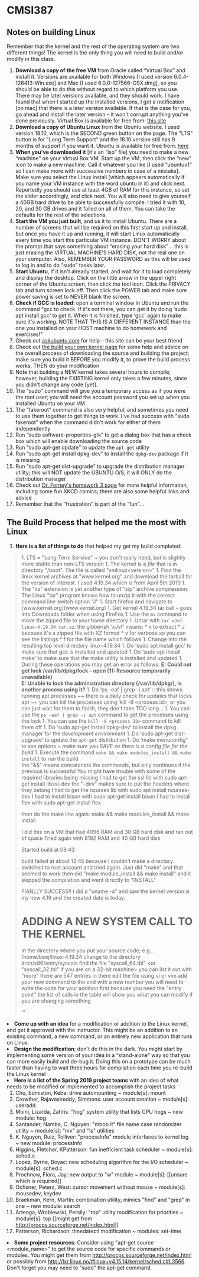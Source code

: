 # CMSI387

## Notes on building Linux

Remember that the kernel and the rest of the operating system are two different things!  The kernel is the only thing you will need to build and/or modify in this class.

1. <strong>Download a copy of the free VM</strong> from Oracle called <q>Virtual Box</q> and install it.  Versions are available for both Windows [I used version 6.0.4-128413-Win.exe] and Mac [I used 6.0.0-127566-OSX.dmg], so you should be able to do this without regard to which platform you use.  There may be later versions available, and they should work.  I have found that when I started up the installed versions, I got a notification [on mac] that there is a later version available.  If that is the case for you, go ahead and install the later version &ndash; it won't corrupt anything you've done previously.  Virtual Box is available for free from: [this site](https://www.oracle.com/technetwork/server-storage/virtualbox/downloads/index.html)
1. <strong>Download a copy of Ubuntu Linux</strong> from the Ubuntu website.  I used version 18.10, which is the SECOND green button on the page.  The "LTS" button is for "Long Term Support" and the 18.10 version still has 9 months of support if you want it.  Ubuntu is available for free from: [here](https://www.ubuntu.com/download/desktop)
1. <strong>When you've downloaded it</strong> [it's an <q>iso</q> file] you need to make a new <q>machine</q> on your Virtual Box VM.  Start up the VM, then click the <q>new</q> icon to make a new machine.  Call it whatever you like [I used <q>ubuntuv1</q> so I can make more with successive numbers in case of a mistake].  Make sure you select the Linux install [which appears automatically if you name your VM instance with the word ubuntu in it] and click next.  Reportedly you should use at least 4GB of RAM for this instance, so set the slider accordingly, and click next.  You will also need to give yourself a 40GB hard drive to be able to successfully compile.  I tried it with 10, 20, and 30 GB drives and it failed on all of them.  You can take the defaults for the rest of the selections.
1. <strong>Start the VM you just built</strong>, and us it to install Ubuntu.  There are a number of screens that will be required on this first start up and install, but once you have it up and running, it will start Linux automatically every time you start this particular VM instance.  DON'T WORRY about the prompt that says something about <q>erasing your hard disk</q>&hellip; this is just erasing the VIRTUAL MACHINE'S HARD DISK, not the real one on your computer.  Also, REMEMBER YOUR PASSWORD as this will be used to log in and to do <q>sudo</q> tasks later.
1. <strong>Start Ubuntu</strong>, if it isn't already started, and wait for it to load completely and display the desktop.  Click on the little arrow in the upper right corner of the Ubuntu screen, then click the tool icon.  Click the PRIVACY tab and turn screen lock off.  Then click the POWER tab and make sure power saving is set to NEVER blank the screen.
1. <strong>Check if GCC is loaded</strong>: open a terminal window in Ubuntu and run the command <q>gcc</g> to check.  If it's not there, you can get it by doing <q>sudo apt install gcc</q> to get it.  When it is finished, type <q>gcc</q> again to make sure it's working.  NOTE THAT THIS IS A DIFFERENT INSTANCE than the one you installed on your HOST machine to do homework and exercises!
1. Check out [askubuntu.com](https://askubuntu.com/) for help &ndash; this site can be your best friend
1. Check out [the build your own kernel page](https://wiki.ubuntu.com/Kernel/BuildYourOwnKernel) for some help and advice on the overall process of downloading the source and building the project; make sure you build it BEFORE you modify it, to prove the build process works, THEN do your modification
1. Note that building a NEW kernel takes several hours to compile; however, building the EXISTING kernel only takes a few minutes, since you didn't change any code [yet].
1. The <q>sudo</q> command will give you a temporary access as if you were the root user;  you will need the account password you set up when you installed Ubuntu on your VM
1. The <q>fakeroot</q> command is also very helpful, and sometimes you need to use them together to get things to work.  I've had success with <q>sudo fakeroot</q> when the command didn't work for either of them independently
1. Run <q>sudo software-properties-gtk</q> to get a dialog box that has a check box which will enable downloading the source code
1. Run <q>sudo apt-get update</q> to update the <code>apt-get</code> utility
1. Run <q>sudo apt-get install dpkg-dev</q> to install the <code>dpkg-dev</code> package if it is missing</li>
1. Run <q>sudo apt-get dist-upgrade</q> to upgrade the distribution manager utility; this will NOT update the UBUNTU O/S, it will ONLY do the distribution manager
1. Check out [Dr. Forney's homework 3 page](http://forns.lmu.build/classes/spring-2018/cmsi-387/homework/hw3/homework-3.html) for more helpful information, including some fun XKCD comics; there are also some helpful links and advice
1. Remember that the <q>frustration</q> is part of the <q>fun</q>&hellip;

## The Build Process that helped me the most with Linux

1. <strong>Here is a list of things to do</strong> that helped my get my build completed:</br>
<blockquote>
  1. LTS = "Long Term Service" ~ you don't really need, but is slightly more stable than non-LTS version
  1. The kernel is a <em>file</em> that is in directory "/boot".  The file is called <q>vmlinuz&lt;version&gt;"
  1. Find the linux kernel archives at "www.kernel.org" and download the tarball for the version of interest.  I used 4.19.34 which is from April 5th 2019
  1. The "xz" extension is yet another type of "zip" archive compression.  The Linux "tar" program knows how to unzip it with the correct command line switch option "J" <note: uppercase!>
  1. Start firefox and navigate to [www.kernel.org](www.kernel.org)
  1. Get kernel 4.19.34 tar ball &ndash; goes into Downloads folder when using FireFox
  1. Use the <code>mv</code> command to move the zipped file to your home directory
  1. Untar with <code>tar xJvf linux-4.19.34.tar.xz</code>: the gibberish <q>xJvf</q> means:
      * x to extract
      * J because it's a zipped file with XZ format
      * v for verbose so you can see the listings
      * f for the file name which follows
  1. Change into the resulting top level directory linux-4.19.34
  1. Do <q>sudo apt install gcc</q> to make sure that gcc is installed and updated
  1. Do <q>sudo apt install make</q> to make sure that the make utility is installed and updated
  1. During these operations you may get an error as follows:
         <strong>E: Could not get lock /var/lib/dpkg/lock – open (11: Resource temporarily unavailable)<br />
         E: Unable to lock the administration directory (/var/lib/dpkg/), is another process using it?</strong>
  1. Do <q>ps -eaf | grep -i apt</q>  :: this shows running apt processes ~~ there is a daily check for updates that locks apt ~~ you can kill the processes using <q>kill -9 &lt;process id&gt;, or you can just wait for them to finish, they don't take TOO long...
  1. You can use the <code>ps -eaf | grep -i apt</code> command to get the processes using the lock
  1. You can use the <code>kill -9 &lt;process ID&gt;</code> command to kill them off
  1. Do <q>sudo apt-get install dpkg-dev</q> to install the dpkg manager for the <em>development environment</em>
  1. Do <q>sudo apt-get dist-upgrade</q> to update the <code>apt-get</code> distribution
  1. Do <q>make menuconfig</q> to see options ~ <em>make sure you SAVE so there is a config file for the build</em>
  1. Execute the command <code>make && make modules_install && make install</code> to run the build<br />
       the "&&" means concatenate the commands, but only continues if the previous is successful
      You might have trouble with some of the required libraries being missing
      I had to get the ssl lib with
         sudo apt-get install libssl-dev
            the "-dev" makes sure to put the headers where they belong
      I had to get the ncurses lib with
         sudo apt install ncurses-dev
      I had to install bison with
         sudo apt-get install bison
      I had to install flex with
         sudo apt-get install flex

   then do the make line again:
      make && make modules_install && make install

   I did this on a VM that had 4096 RAM and 30 GB hard disk and ran out of space
   Tried again with 8192 RAM and 40 GB hard disk

   Started build at 08:43

   build failed at about 12:45 because I couldn't make a directory.
   switched to root account and tried again.  Just did "make" and that seemed to work
   then did "make module_install && make install"  and it skipped the compilation and went directly to "INSTALL"

   FIANLLY SUCCESS!!  I did a "uname -a" and saw the kernel version is my new 4.19 and the created date is today.

   ADDING A NEW SYSTEM CALL TO THE KERNEL
   ======================================

   In the directory where you put your source code; e.g., /home/beej/linux-4.19.34
   change to the directory arch/x86/entry/syscals
   find the file "syscall_64.tbl"  <or "syscall_32.tbl" if you are on a 32-bit machine>
   you can list it out with "more"
   there are <on my build> 547 entries in there
   edit the file using vi or vim
   add your new command to the end with a new number
   you will need to write the code for your addition first because you need the "entry point"
   the list of calls in the table will show you what you can modify if you are changing something
                    </pre>
                 </blockquote></li>
             <li><strong>Come up with an idea</strong> for a modification or addition to the Linux kernel, and get it
                 approved with the instructor.  This might be an addition to an existing command, a new command, or
                 an entirely new application that runs on Linux.</li>
             <li><strong>Design the modification</strong>; don't do this in the dark.  You might start by implementing some
                 version of your idea in a <q>stand-alone</q> way so that you can more easily build and de-bug it.  Doing
                 this on a prototype can be much faster than having to wait three hours for compilation each time
                 you re-build the Linux kernel</li>
             <li><strong>Here is a list of the Spring 2019 project teams</strong> with an idea of what needs to be modified
                 or implemented to accomplish the project tasks<br />
                 <ol><li>Chu, Edmiston, Keba: drive automounting ~ module[s]: mount</li>
                     <li>Crowther, Rajavasireddy, Simmons: user account creation ~ module[s]: useradd</li>
                     <li>Moini, Lizarda, Zafiris: "hog" system utility that lists CPU hogs ~ new module: hog</li>
                     <li>Santander, Namba, C. Nguyen: "mbob it" file name case randomizer utility ~ module[s]: "mv" and "ls" utilities</li>
                     <li>K. Nguyen, Ruiz, Tolliver: "processInfo" module interfaces to kernel log ~ new module: processInfo</li>
                     <li>Higgins, Fletcher, KPatterson: fun inefficient task scheduler ~ module[s]: sched.c</li>
                     <li>Lopez, Byrne, Boyac: new scheduling algorithm for the I/O scheduler ~ module[s]: sched.c</li>
                     <li>Prochnow, Flora, Jay: new output to "w" module ~ module[s]: [[unsure which is required]]</li>
                     <li>Ochsner, Peters, West: cursor movement without mouse ~ module[s]: mousedev, keydev</li>
                     <li>Braekman, Kern, Martin: combination utility, mimics "find" and "grep" in one ~ new module: search</li>
                     <li>Arteaga, Wroblewski, Persily: "top" utility modification for priorities ~ module[s]: top [[might get from http://procps.sourceforge.net/index.html]]</li>
                     <li>Patterson, Richardson: timedatectl modification ~ modules: set-time</li>
                 </ol></li>
             <li><strong>Some project resources</strong>: Consider using "apt-get source &lt;module_name&gt;" to get the source code
                         for specific commands or modules.  You might get them from
                         <a href='http://procps.sourceforge.net/index.html'>http://procps.sourceforge.net/index.html</a> or
                         possibly from <a href='http://lxr.linux.no/#linux+v4.15.14/kernel/sched.c#L3566'>
                         http://lxr.linux.no/#linux+v4.15.14/kernel/sched.c#L3566</a>.  Don't forget you may need to <q>sudo</q>
                         the apt-get command.</li>
 
